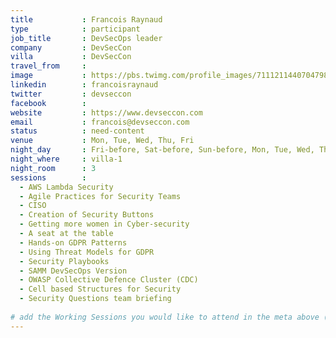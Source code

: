 ```yaml
---
title           : Francois Raynaud
type            : participant
job_title       : DevSecOps leader
company         : DevSecCon
villa           : DevSecCon
travel_from     :
image           : https://pbs.twimg.com/profile_images/711121144070479872/vlqMvK37_400x400.jpg
linkedin        : francoisraynaud
twitter         : devseccon
facebook        :
website         : https://www.devseccon.com
email           : francois@devseccon.com
status          : need-content
venue           : Mon, Tue, Wed, Thu, Fri
night_day       : Fri-before, Sat-before, Sun-before, Mon, Tue, Wed, Thu
night_where     : villa-1
night_room      : 3
sessions        : 
  - AWS Lambda Security
  - Agile Practices for Security Teams
  - CISO
  - Creation of Security Buttons
  - Getting more women in Cyber-security
  - A seat at the table
  - Hands-on GDPR Patterns
  - Using Threat Models for GDPR
  - Security Playbooks
  - SAMM DevSecOps Version
  - OWASP Collective Defence Cluster (CDC)
  - Cell based Structures for Security
  - Security Questions team briefing
  
# add the Working Sessions you would like to attend in the meta above (use the session's title) e.g. sessions (one per line): -Security Playbooks Diagrams -Hackathon Daily Sessions
---
```

